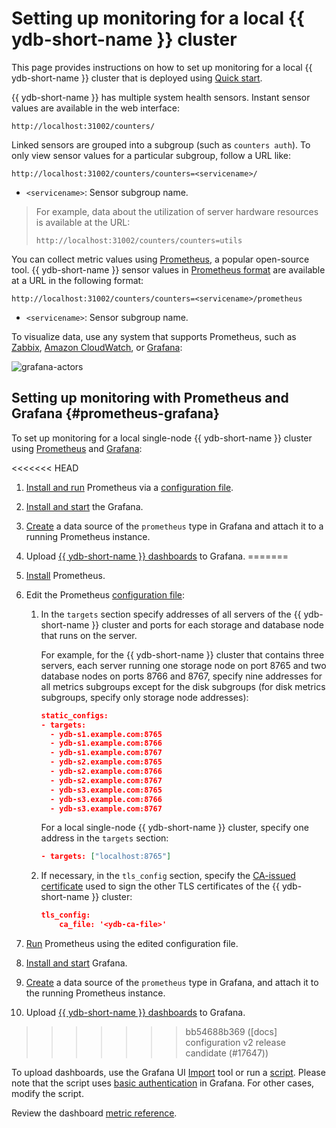 # Setting up monitoring for a local {{ ydb-short-name }} cluster

This page provides instructions on how to set up monitoring for a local {{ ydb-short-name }} cluster that is deployed using [Quick start](../../quickstart.md).

{{ ydb-short-name }} has multiple system health sensors. Instant sensor values are available in the web interface:

```http
http://localhost:31002/counters/
```

Linked sensors are grouped into a subgroup (such as `counters auth`). To only view sensor values for a particular subgroup, follow a URL like:

```http
http://localhost:31002/counters/counters=<servicename>/
```

* `<servicename>`: Sensor subgroup name.

> For example, data about the utilization of server hardware resources is available at the URL:
>
> ```http
> http://localhost:31002/counters/counters=utils
> ```

You can collect metric values using [Prometheus](https://prometheus.io/), a popular open-source tool. {{ ydb-short-name }} sensor values in [Prometheus format](https://prometheus.io/docs/instrumenting/exposition_formats/) are available at a URL in the following format:

```http
http://localhost:31002/counters/counters=<servicename>/prometheus
```

* `<servicename>`: Sensor subgroup name.

To visualize data, use any system that supports Prometheus, such as [Zabbix](https://www.zabbix.com/), [Amazon CloudWatch](https://aws.amazon.com/cloudwatch/), or [Grafana](https://grafana.com/):

![grafana-actors](../../_assets/grafana-actors.png)

## Setting up monitoring with Prometheus and Grafana {#prometheus-grafana}

To set up monitoring for a local single-node {{ ydb-short-name }} cluster using [Prometheus](https://prometheus.io/) and [Grafana](https://grafana.com/):

<<<<<<< HEAD
1. [Install and run](https://prometheus.io/docs/prometheus/latest/getting_started/#downloading-and-running-prometheus) Prometheus via a [configuration file](https://github.com/ydb-platform/ydb/tree/main/ydb/deploy/grafana_dashboards/local_ydb_prometheus.yml).
1. [Install and start](https://grafana.com/docs/grafana/latest/getting-started/getting-started/) the Grafana.
1. [Create](https://prometheus.io/docs/visualization/grafana/#creating-a-prometheus-data-source) a data source of the `prometheus` type in Grafana and attach it to a running Prometheus instance.
1. Upload [{{ ydb-short-name }} dashboards](https://github.com/ydb-platform/ydb/tree/main/ydb/deploy/grafana_dashboards/) to Grafana.
=======
1. [Install](https://prometheus.io/docs/prometheus/latest/getting_started) Prometheus.

1. Edit the Prometheus [configuration file](https://github.com/ydb-platform/ydb/tree/main/ydb/deploy/grafana_dashboards/local_ydb_prometheus.yml):

    1. In the `targets` section specify addresses of all servers of the {{ ydb-short-name }} cluster and ports for each storage and database node that runs on the server.

        For example, for the {{ ydb-short-name }} cluster that contains three servers, each server running one storage node on port 8765 and two database nodes on ports 8766 and 8767, specify nine addresses for all metrics subgroups except for the disk subgroups (for disk metrics subgroups, specify only storage node addresses):

        ```json
        static_configs:
        - targets:
          - ydb-s1.example.com:8765
          - ydb-s1.example.com:8766
          - ydb-s1.example.com:8767
          - ydb-s2.example.com:8765
          - ydb-s2.example.com:8766
          - ydb-s2.example.com:8767
          - ydb-s3.example.com:8765
          - ydb-s3.example.com:8766
          - ydb-s3.example.com:8767
        ```

        For a local single-node {{ ydb-short-name }} cluster, specify one address in the `targets` section:

        ```json
        - targets: ["localhost:8765"]
        ```

    2. If necessary, in the `tls_config` section, specify the [CA-issued certificate](../manual/initial-deployment.md#tls-certificates) used to sign the other TLS certificates of the {{ ydb-short-name }} cluster:

       ```json
       tls_config:
           ca_file: '<ydb-ca-file>'
       ```

2. [Run](https://prometheus.io/docs/prometheus/latest/getting_started/#starting-prometheus) Prometheus using the edited configuration file.

3. [Install and start](https://grafana.com/docs/grafana/latest/getting-started/getting-started/) Grafana.

4. [Create](https://prometheus.io/docs/visualization/grafana/#creating-a-prometheus-data-source) a data source of the `prometheus` type in Grafana, and attach it to the running Prometheus instance.

5. Upload [{{ ydb-short-name }} dashboards](https://github.com/ydb-platform/ydb/tree/main/ydb/deploy/helm/ydb-prometheus/dashboards) to Grafana.
>>>>>>> bb54688b369 ([docs] configuration v2 release candidate (#17647))

To upload dashboards, use the Grafana UI [Import](https://grafana.com/docs/grafana/latest/dashboards/export-import/#import-dashboard) tool or run a [script](https://github.com/ydb-platform/ydb/tree/main/ydb/deploy/grafana_dashboards/local_upload_dashboards.sh). Please note that the script uses [basic authentication](https://grafana.com/docs/grafana/latest/http_api/create-api-tokens-for-org/#authentication) in Grafana. For other cases, modify the script.

Review the dashboard [metric reference](../../reference/observability/metrics/grafana-dashboards.md).
